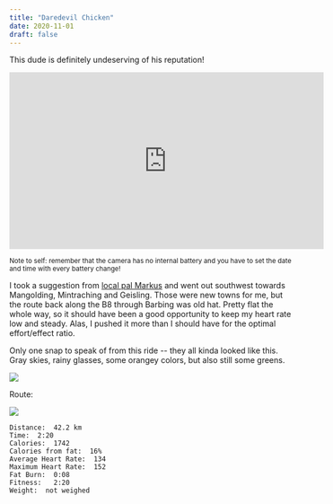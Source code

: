 ```yaml
---
title: "Daredevil Chicken"
date: 2020-11-01
draft: false
---
```


This dude is definitely undeserving of his reputation!

<iframe width="560" height="315" src="https://www.youtube.com/embed/_8pCCAvb5wA" frameborder="0" allow="accelerometer; autoplay; clipboard-write; encrypted-media; gyroscope; picture-in-picture" allowfullscreen></iframe>

<small>Note to self:  remember that the camera has no internal battery and you have to set the date and time with every battery change!</small>

I took a suggestion from [local pal Markus](http://markusfeilner.de) and went out southwest towards Mangolding, Mintraching and Geisling.  Those were new towns for me, but the route back along the B8 through Barbing was old hat.  Pretty flat the whole way, so it should have been a good opportunity to keep my heart rate low and steady.  Alas, I pushed it more than I should have for the optimal effort/effect ratio.

Only one snap to speak of from this ride -- they all kinda looked like this.  Gray skies, rainy glasses, some orangey colors, but also still some greens.

![](/IMG_20201101_095056392_HDR_s.jpg)  

Route:

[![](/20201101.jpg)](/20201101.jpg)


```
Distance:  42.2 km 
Time:  2:20 
Calories:  1742
Calories from fat:  16% 
Average Heart Rate:  134 
Maximum Heart Rate:  152
Fat Burn:  0:08
Fitness:   2:20
Weight:  not weighed
```

